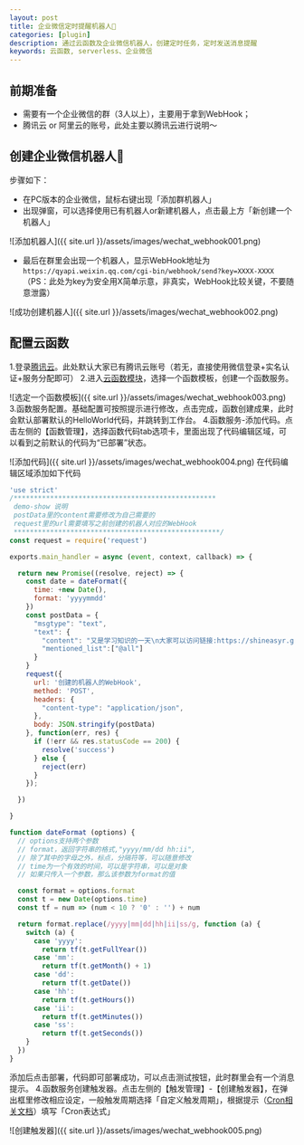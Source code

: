 ```yaml
---
layout: post
title: 企业微信定时提醒机器人🤖️
categories: [plugin]
description: 通过云函数及企业微信机器人，创建定时任务，定时发送消息提醒
keywords: 云函数, serverless、企业微信
---
```


## 前期准备
- 需要有一个企业微信的群（3人以上），主要用于拿到WebHook；
- 腾讯云 or 阿里云的账号，此处主要以腾讯云进行说明～
## 创建企业微信机器人🤖️
步骤如下：

- 在PC版本的企业微信，鼠标右键出现「添加群机器人」
- 出现弹窗，可以选择使用已有机器人or新建机器人，点击最上方「新创建一个机器人」

![添加机器人]({{ site.url }}/assets/images/wechat_webhook001.png)
- 最后在群里会出现一个机器人，显示WebHook地址为`https://qyapi.weixin.qq.com/cgi-bin/webhook/send?key=XXXX-XXXX`（PS：此处为key为安全用X简单示意，非真实，WebHook比较关键，不要随意泄露）

![成功创建机器人]({{ site.url }}/assets/images/wechat_webhook002.png)
## 配置云函数
1.登录[腾讯云](https://cloud.tencent.com/)。此处默认大家已有腾讯云账号（若无，直接使用微信登录+实名认证+服务分配即可）
2.进入[云函数模块](https://serverless.cloud.tencent.com/start?c=scf)，选择一个函数模板，创建一个函数服务。

![选定一个函数模板]({{ site.url }}/assets/images/wechat_webhook003.png)
3.函数服务配置。基础配置可按照提示进行修改，点击完成，函数创建成果，此时会默认部署默认的HelloWorld代码，并跳转到工作台。
4.函数服务-添加代码。点击左侧的【函数管理】，选择函数代码tab选项卡，里面出现了代码编辑区域，可以看到之前默认的代码为“已部署”状态。

![添加代码]({{ site.url }}/assets/images/wechat_webhook004.png)
在代码编辑区域添加如下代码
```javascript
'use strict'
/**************************************************
 demo-show 说明
 postData里的content需要修改为自己需要的
 request里的url需要填写之前创建的机器人对应的WebHook
 ***************************************************/
const request = require('request')

exports.main_handler = async (event, context, callback) => {

  return new Promise((resolve, reject) => {
    const date = dateFormat({
      time: +new Date(),
      format: 'yyyymmdd'
    })
    const postData = {
      "msgtype": "text",
      "text": {
        "content": "又是学习知识的一天\n大家可以访问链接:https://shineasyr.github.io/:",
        "mentioned_list":["@all"]
      }
    }
    request({
      url: '创建的机器人的WebHook',
      method: 'POST',
      headers: {
        "content-type": "application/json",
      },
      body: JSON.stringify(postData)
    }, function(err, res) {
      if (!err && res.statusCode == 200) {
        resolve('success')
      } else {
        reject(err)
      }
    });

  })

}

function dateFormat (options) {
  // options支持两个参数
  // format，返回字符串的格式,"yyyy/mm/dd hh:ii",
  // 除了其中的字母之外，标点，分隔符等，可以随意修改
  // time为一个有效的时间，可以是字符串，可以是对象
  // 如果只传入一个参数，那么该参数为format的值

  const format = options.format
  const t = new Date(options.time)
  const tf = num => (num < 10 ? '0' : '') + num

  return format.replace(/yyyy|mm|dd|hh|ii|ss/g, function (a) {
    switch (a) {
      case 'yyyy':
        return tf(t.getFullYear())
      case 'mm':
        return tf(t.getMonth() + 1)
      case 'dd':
        return tf(t.getDate())
      case 'hh':
        return tf(t.getHours())
      case 'ii':
        return tf(t.getMinutes())
      case 'ss':
        return tf(t.getSeconds())
    }
  })
}
```
添加后点击部署，代码即可部署成功，可以点击测试按钮，此时群里会有一个消息提示。
4.函数服务创建触发器。点击左侧的【触发管理】-【创建触发器】，在弹出框里修改相应设定，一般触发周期选择「自定义触发周期」，根据提示（[Cron相关文档](https://cloud.tencent.com/document/product/583/9708#cron-.E8.A1.A8.E8.BE.BE.E5.BC.8F)）填写「Cron表达式」

![创建触发器]({{ site.url }}/assets/images/wechat_webhook005.png)




